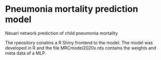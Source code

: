 # Pneumonia mortality prediction model
Neuarl network prediction of child pneumonia mortality 

The rpeository conatins a R Shiny frontend to the model.
The model was developed in R and the file MRCmodel2020x.rds contains the weights and meta data of a MLP.
